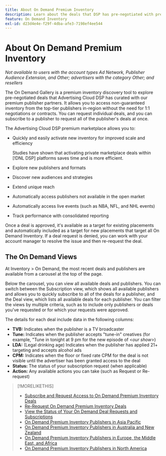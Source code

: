 ```yaml
---
title: About On Demand Premium Inventory
description: Learn about the deals that DSP has pre-negotiated with premium publisher partners.
feature: On Demand Inventory
exl-id: d23d4e4e-f29f-4dba-afe3-7198ef4ee544
---
```

# About On Demand Premium Inventory

*Not available to users with the account types Ad Network, Publisher Audience Extension, and Other; advertisers with the category Other; and resellers*

The On Demand Gallery is a premium inventory discovery tool to explore pre-negotiated deals that Advertising Cloud DSP has curated with our premium publisher partners. It allows you to access non-guaranteed inventory from the top-tier publishers in-region without the need for 1:1 negotiations or contracts. You can request individual deals, and you can subscribe to a publisher to request all of the publisher's deals at once.

The Advertising Cloud DSP premium marketplace allows you to:

* Quickly and easily activate new inventory for improved scale and efficiency

   Studies have shown that activating private marketplace deals within [!DNL DSP] platforms saves time and is more efficient.

* Explore new publishers and formats
* Discover new audiences and strategies
* Extend unique reach  
* Automatically access publishers not available in the open market
* Automatically access live events (such as NBA, NFL, and NHL events)
* Track performance with consolidated reporting

Once a deal is approved, it's available as a target for existing placements and automatically included as a target for new placements that target all On Demand Inventory. If a deal request is denied, you can work with your account manager to resolve the issue and then re-request the deal.

## The On Demand Views

At Inventory > On Demand, the most recent deals and publishers <!-- how recent? --> are available from a carousel at the top of the page.

Below the carousel, you can view all available deals and publishers. You can switch between the Subscription view, which shows all available publishers and allows you to quickly subscribe to all of the deals for a publisher, and the Deal view, which lists all available deals for each publisher. You can filter the views by multiple criteria, such as to include only publishers or deals you've requested or for which your requests were approved.

The details for each deal include data in the following columns:

* **TVB:** Indicates when the publisher is a TV broadcaster
* **Tune:** Indicates when the publisher accepts "tune-in" creatives (for example, "Tune in tonight at 9 pm for the new episode of \<*our show*\>)
* **LDA:** (Legal drinking age) Indicates when the publisher has applied 21+ targeting and accepts alcohol ads
* **CPM:** Indicates when the floor or fixed rate CPM for the deal is not visible until the advertiser has been granted access to the deal
* **Status:** The status of your subscription request (when applicable)
* **Action:** Any available actions you can take (such as Request or Re-request)

>[!MORELIKETHIS]
>
>* [Subscribe and Request Access to On Demand Premium Inventory Deals](on-demand-inventory-subscribe.md)
>* [Re-Request On Demand Premium Inventory Deals](on-demand-inventory-rerequest.md)
>* [View the Status of Your On Demand Deal Requests and Subscriptions](on-demand-inventory-view-status.md)
>* [On Demand Premium Inventory Publishers in Asia Pacific](on-demand-inventory-publishers-apac.md)
>* [On Demand Premium Inventory Publishers in Australia and New Zealand](on-demand-inventory-publishers-anz.md)
>* [On Demand Premium Inventory Publishers in Europe, the Middle East, and Africa](on-demand-inventory-publishers-emea.md)
>* [On Demand Premium Inventory Publishers in North America](on-demand-inventory-publishers-na.md)
